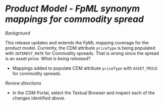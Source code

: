 # _Product Model - FpML synonym mappings for commodity spread_

_Background_

This release updates and extends the FpML mapping coverage for the product model. Currently, the CDM attribute `priceType` is being populated with `INTEREST_RATE` for Commodity spreads. That is wrong since the spread is an asset price.
_What is being released?_

- Mappings added to populate CDM attribute `priceType` with `ASSET_PRICE` for commodity spreads.

_Review directions_

- In the CDM Portal, select the Textual Browser and inspect each of the changes identified above.